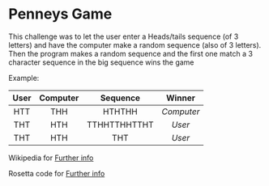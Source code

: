 # Penneys Game
This challenge was to let the user enter a Heads/tails sequence (of 3 letters) and have the computer make a random sequence (also of 3 letters).
Then the program makes a random sequence and the first one match a 3 character sequence in the big sequence wins the game

Example:

| User | Computer | Sequence | Winner |
|  :-:   |  :-:   |  :-:   |  :-:   |
|  HTT   |  THH   | HTHTHH |  *Computer*   |
|  THT   |  HTH   | TTHHTTHHTTHT |  *User*   |
|  THT   |  HTH   | THT |  *User*   |

Wikipedia for [Further info](https://en.wikipedia.org/wiki/Penney%27s_game)

Rosetta code for [Further info](http://rosettacode.org/wiki/Penney%27s_game)
